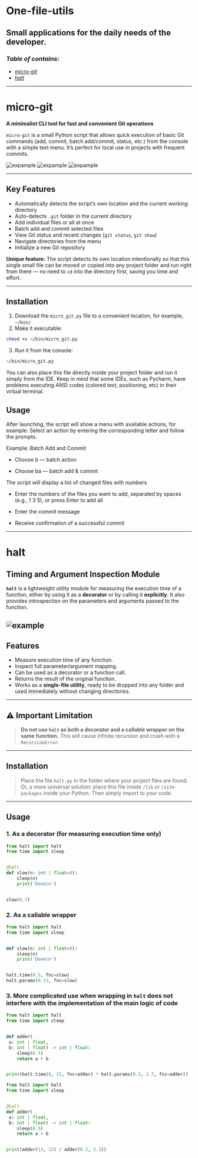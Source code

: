 # One-file-utils
## Small applications for the daily needs of the developer.

### _Table of contains_:
- [_micro-git_](#micro-git)
- [_halt_](#halt)
---

# micro-git

**A minimalist CLI tool for fast and convenient Git operations**

`micro-git` is a small Python script that allows quick execution of basic Git commands (add, commit, batch add/commit, status, etc.) from the console with a simple text menu.
It’s perfect for local use in projects with frequent commits.

![expample](images/micro_git_1.png)
![expample](images/micro_git_2.png)
![expample](images/micro_git_3.png)

---

## Key Features

- Automatically detects the script’s own location and the current working directory
- Auto-detects `.git` folder in the current directory
- Add individual files or all at once
- Batch add and commit selected files
- View Git status and recent changes (`git status`, `git show`)
- Navigate directories from the menu
- Initialize a new Git repository

**Unique feature:**
The script detects its own location intentionally so that this single small file can be moved or copied into any project folder and run right from there — no need to `cd` into the directory first, saving you time and effort.

---

## Installation

1. Download the `micro_git.py` file to a convenient location, for example, `~/bin/`
2. Make it executable:

```bash
chmod +x ~/bin/micro_git.py
```
3. Run it from the console:
```bash
~/bin/micro_git.py
```
You can also place this file directly inside your project folder and run it simply from the IDE. Keep in mind that some IDEs, such as Pycharm, have problems executing ANSI codes (colored text, positioning, etc) in their virtual terminal.

## Usage
After launching, the script will show a menu with available actions, for example:
Select an action by entering the corresponding letter and follow the prompts.

Example: Batch Add and Commit
- Choose b — batch action

- Choose ba — batch add & commit

The script will display a list of changed files with numbers

- Enter the numbers of the files you want to add, separated by spaces (e.g., 1 3 5), or press Enter to add all

- Enter the commit message

- Receive confirmation of a successful commit
---

# halt
## Timing and Argument Inspection Module

**`halt`** is a lightweight utility module for measuring the execution time of a function, either by using it as a **decorator** or by calling it **explicitly**. It also provides introspection on the parameters and arguments passed to the function.

![example](images/halt.png)
---

## Features

- Measure execution time of any function.
- Inspect full parameter/argument mapping.
- Can be used as a decorator or a function call.
- Returns the result of the original function.
- Works as a **single-file utility**, ready to be dropped into any folder and used immediately without changing directories.

---

## ⚠️ Important Limitation

> **Do not use `halt` as both a decorator and a callable wrapper on the same function.**
> This will cause infinite recursion and crash with a `RecursionError`.

---
## Installation
> Place the file `halt.py` in the folder where your project files are found. Or, a more universal solution: place this file inside `/lib` or `/site-packages` inside your Python. Then simply import to your code.

---
## Usage

### 1. As a decorator (for measuring execution time only)

```python
from halt import halt
from time import sleep


@halt
def slow(n: int | float=0):
    sleep(n)
    print('Done\n')


slow(0.7)
```

### 2. As a callable wrapper

```python
from halt import halt
from time import sleep


def slow(n: int | float=0):
    sleep(n)
    print('Done\n')


halt.time(0.5, fnc=slow)
halt.params(0.33, fnc=slow)
```

### 3. More complicated use when wrapping in `halt` does not interfere with the implementation of the main logic of code

```python
from halt import halt
from time import sleep


def adder(
 a: int | float,
 b: int | float) -> int | float:
    sleep(0.5)
    return a + b


print(halt.time(8, 31, fnc=adder) * halt.params(0.3, 2.7, fnc=adder))
```

```python
from halt import halt
from time import sleep


@halt
def adder(
 a: int | float,
 b: int | float) -> int | float:
    sleep(0.5)
    return a + b


print(adder(13, 22) / adder(0.3, 3.3))
```
